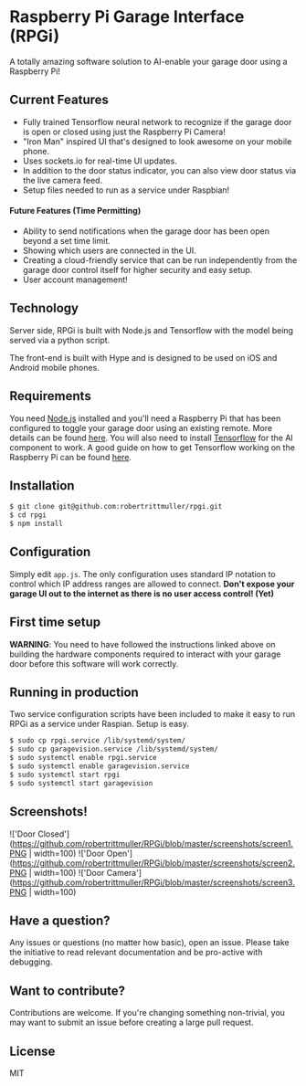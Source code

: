 # Raspberry Pi Garage Interface (RPGi) 

A totally amazing software solution to AI-enable your garage door using a Raspberry Pi! 

## Current Features

 - Fully trained Tensorflow neural network to recognize if the garage door is open or closed using just the Raspberry Pi Camera!
 - "Iron Man" inspired UI that's designed to look awesome on your mobile phone.
 - Uses sockets.io for real-time UI updates.
 - In addition to the door status indicator, you can also view door status via the live camera feed.
 - Setup files needed to run as a service under Raspbian!

#### Future Features (Time Permitting)

 - Ability to send notifications when the garage door has been open beyond a set time limit.
 - Showing which users are connected in the UI.
 - Creating a cloud-friendly service that can be run independently from the garage door control itself for
 higher security and easy setup.
 - User account management!

## Technology

Server side, RPGi is built with Node.js and Tensorflow with the model being served via a python script.

The front-end is built with Hype and is designed to be used on iOS and Android mobile phones.

## Requirements

You need [Node.js](http://nodejs.org/download/) installed and you'll need
a Raspberry Pi that has been configured to toggle your garage door using an existing remote. More details can 
be found [here](https://coderwall.com/p/jsd5mw/raspberry-pi-garage-door-opener-with-garagepi).
You will also need to install [Tensorflow](https://www.tensorflow.org/install/) for the AI component to work. A good
guide on how to get Tensorflow working on the Raspberry Pi can be 
found [here](https://github.com/samjabrahams/tensorflow-on-raspberry-pi).

## Installation

```bash
$ git clone git@github.com:robertrittmuller/rpgi.git
$ cd rpgi
$ npm install
```


## Configuration

Simply edit `app.js`. The only configuration uses standard IP notation to control which IP address
ranges are allowed to connect.
 __Don't expose your garage UI out to the internet as there is no 
user access control! (Yet)__

## First time setup

__WARNING__: You need to have followed the instructions linked above on building the hardware components required
to interact with your garage door before this software will work correctly.

## Running in production

Two service configuration scripts have been included to make it easy to run RPGi as a service
under Raspian. Setup is easy.

```bash
$ sudo cp rpgi.service /lib/systemd/system/
$ sudo cp garagevision.service /lib/systemd/system/
$ sudo systemctl enable rpgi.service
$ sudo systemctl enable garagevision.service
$ sudo systemctl start rpgi
$ sudo systemctl start garagevision
```

## Screenshots!

!['Door Closed'](https://github.com/robertrittmuller/RPGi/blob/master/screenshots/screen1.PNG | width=100) 
!['Door Open'](https://github.com/robertrittmuller/RPGi/blob/master/screenshots/screen2.PNG | width=100)
!['Door Camera'](https://github.com/robertrittmuller/RPGi/blob/master/screenshots/screen3.PNG | width=100)

## Have a question?

Any issues or questions (no matter how basic), open an issue. Please take the
initiative to read relevant documentation and be pro-active with debugging.

## Want to contribute?

Contributions are welcome. If you're changing something non-trivial, you may
want to submit an issue before creating a large pull request.

## License

MIT